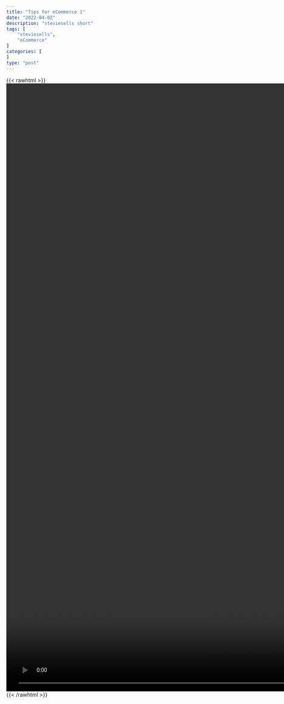 ```yaml
---
title: "Tips for eCommerce 1"
date: "2022-04-02"
description: "steviesells short"
tags: [
    "steviesells",
    "eCommerce"
]
categories: [
]
type: "post"
---
```

{{< rawhtml >}}
    <video style="height:40vh;width:auto" overflow="hidden" controls>
        <source src="https://clips.dev00ps.com/steviesells/At_25yo_I_was_doing_100k_per_month_on_eBay.mp4" type="video/mp4"> 
    </video>
{{< /rawhtml >}}